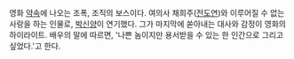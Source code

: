 영화 [약속](%EC%95%BD%EC%86%8D.md)에 나오는 조폭, 조직의 보스이다. 여의사
채희주([전도연](%EC%A0%84%EB%8F%84%EC%97%B0.md))와 이루어질 수 없는 사랑을 하는 인물로,
[박신양](%EB%B0%95%EC%8B%A0%EC%96%91.md)이 연기했다. 그가 마지막에 쏟아내는 대사와 감정이 영화의
하이라이트. 배우의 말에 따르면, '나쁜 놈이지만 용서받을 수 있는 한 인간으로 그리고 싶었다.'고 한다.

